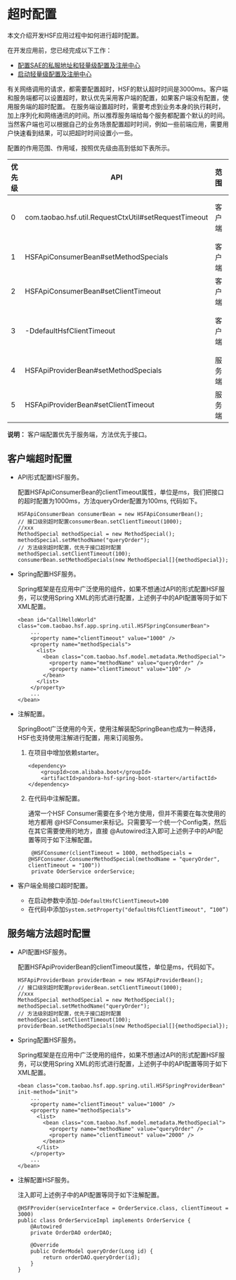 # 超时配置

本文介绍开发HSF应用过程中如何进行超时配置。

在开发应用前，您已经完成以下工作：

-   [配置SAE的私服地址和轻量级配置及注册中心]()
-   [启动轻量级配置及注册中心]()

有关网络调用的请求，都需要配置超时，HSF的默认超时时间是3000ms。客户端和服务端都可以设置超时，默认优先采用客户端的配置，如果客户端没有配置，使用服务端的超时配置。 在服务端设置超时时，需要考虑到业务本身的执行耗时，加上序列化和网络通讯的时间。所以推荐服务端给每个服务都配置个默认的时间。当然客户端也可以根据自己的业务场景配置超时时间，例如一些前端应用，需要用户快速看到结果，可以把超时时间设置小一些。

配置的作用范围、作用域，按照优先级由高到低如下表所示。

|优先级|API|范围|作用域|
|---|---|--|---|
|0|com.taobao.hsf.util.RequestCtxUtil\#setRequestTimeout|客户端|单次调用|
|1|HSFApiConsumerBean\#setMethodSpecials|客户端|方法|
|2|HSFApiConsumerBean\#setClientTimeout|客户端|接口|
|3|-DdefaultHsfClientTimeout|客户端|所有接口|
|4|HSFApiProviderBean\#setMethodSpecials|服务端|方法|
|5|HSFApiProviderBean\#setClientTimeout|服务端|接口|

**说明：** 客户端配置优先于服务端，方法优先于接口。

## 客户端超时配置

-   API形式配置HSF服务。

    配置HSFApiConsumerBean的clientTimeout属性，单位是ms，我们把接口的超时配置为1000ms，方法queryOrder配置为100ms, 代码如下。

    ```
    HSFApiConsumerBean consumerBean = new HSFApiConsumerBean();
    // 接口级别超时配置consumerBean.setClientTimeout(1000);
    //xxx
    MethodSpecial methodSpecial = new MethodSpecial();
    methodSpecial.setMethodName("queryOrder");
    // 方法级别超时配置，优先于接口超时配置methodSpecial.setClientTimeout(100);
    consumerBean.setMethodSpecials(new MethodSpecial[]{methodSpecial});
    ```

-   Spring配置HSF服务。

    Spring框架是在应用中广泛使用的组件，如果不想通过API的形式配置HSF服务，可以使用Spring XML的形式进行配置，上述例子中的API配置等同于如下XML配置。

    ```
    <bean id="CallHelloWorld" class="com.taobao.hsf.app.spring.util.HSFSpringConsumerBean">
        ...
        <property name="clientTimeout" value="1000" />
        <property name="methodSpecials">
          <list>
            <bean class="com.taobao.hsf.model.metadata.MethodSpecial">
              <property name="methodName" value="queryOrder" />
              <property name="clientTimeout" value="100" />
            </bean>
          </list>
        </property>
        ...
    </bean>
    ```

-   注解配置。

    SpringBoot广泛使用的今天，使用注解装配SpringBean也成为一种选择，HSF也支持使用注解进行配置，用来订阅服务。

    1.  在项目中增加依赖starter。

        ```
        <dependency>
            <groupId>com.alibaba.boot</groupId>
            <artifactId>pandora-hsf-spring-boot-starter</artifactId>
        </dependency>
        ```

    2.  在代码中注解配置。

        通常一个HSF Consumer需要在多个地方使用，但并不需要在每次使用的地方都用 @HSFConsumer来标记。只需要写一个统一个Config类，然后在其它需要使用的地方，直接 @Autowired注入即可上述例子中的API配置等同于如下注解配置。

        ```
         @HSFConsumer(clientTimeout = 1000, methodSpecials = @HSFConsumer.ConsumerMethodSpecial(methodName = "queryOrder", clientTimeout = "100"))
         private OderService orderService;
        ```

-   客户端全局接口超时配置。
    -   在启动参数中添加`-DdefaultHsfClientTimeout=100`
    -   在代码中添加`System.setProperty("defaultHsfClientTimeout", “100”)`

## 服务端方法超时配置

-   API配置HSF服务。

    配置HSFApiProviderBean的clientTimeout属性，单位是ms，代码如下。

    ```
    HSFApiProviderBean providerBean = new HSFApiProviderBean();
    // 接口级别超时配置providerBean.setClientTimeout(1000);
    //xxx
    MethodSpecial methodSpecial = new MethodSpecial();
    methodSpecial.setMethodName("queryOrder");
    // 方法级别超时配置，优先于接口超时配置methodSpecial.setClientTimeout(100);
    providerBean.setMethodSpecials(new MethodSpecial[]{methodSpecial});
    ```

-   Spring配置HSF服务。

    Spring框架是在应用中广泛使用的组件，如果不想通过API的形式配置HSF服务，可以使用Spring XML的形式进行配置，上述例子中的API配置等同于如下XML配置。

    ```
    <bean class="com.taobao.hsf.app.spring.util.HSFSpringProviderBean" init-method="init">
        ...
        <property name="clientTimeout" value="1000" />
        <property name="methodSpecials">
          <list>
            <bean class="com.taobao.hsf.model.metadata.MethodSpecial">
              <property name="methodName" value="queryOrder" />
              <property name="clientTimeout" value="2000" />
            </bean>
          </list>
        </property>
        ...
    </bean>
    ```

-   注解配置HSF服务。

    注入即可上述例子中的API配置等同于如下注解配置。

    ```
    @HSFProvider(serviceInterface = OrderService.class, clientTimeout = 3000)
    public class OrderServiceImpl implements OrderService {
        @Autowired
        private OrderDAO orderDAO;
    
        @Override
        public OrderModel queryOrder(Long id) {
            return orderDAO.queryOrder(id);
        }
    }
    ```


